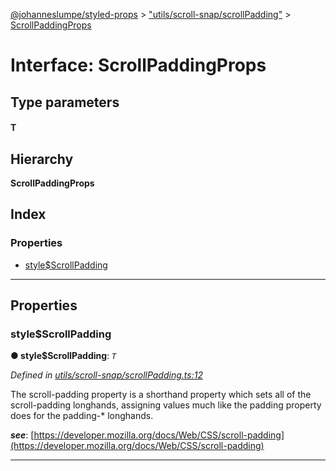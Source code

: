 [@johanneslumpe/styled-props](../README.md) > ["utils/scroll-snap/scrollPadding"](../modules/_utils_scroll_snap_scrollpadding_.md) > [ScrollPaddingProps](../interfaces/_utils_scroll_snap_scrollpadding_.scrollpaddingprops.md)

# Interface: ScrollPaddingProps

## Type parameters
#### T 
## Hierarchy

**ScrollPaddingProps**

## Index

### Properties

* [style$ScrollPadding](_utils_scroll_snap_scrollpadding_.scrollpaddingprops.md#style_scrollpadding)

---

## Properties

<a id="style_scrollpadding"></a>

###  style$ScrollPadding

**● style$ScrollPadding**: *`T`*

*Defined in [utils/scroll-snap/scrollPadding.ts:12](https://github.com/johanneslumpe/styled-props/blob/8e709f1/src/utils/scroll-snap/scrollPadding.ts#L12)*

The scroll-padding property is a shorthand property which sets all of the scroll-padding longhands, assigning values much like the padding property does for the padding-\* longhands.

*__see__*: [https://developer.mozilla.org/docs/Web/CSS/scroll-padding](https://developer.mozilla.org/docs/Web/CSS/scroll-padding)

___

